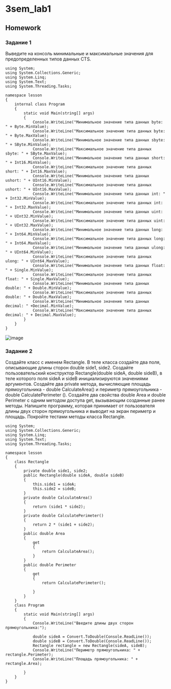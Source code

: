 # 3sem_lab1
## Homework
### Задание 1
Выведите на консоль минимальные и максимальные значения для предопределенных типов данных CTS.


```
using System;
using System.Collections.Generic;
using System.Linq;
using System.Text;
using System.Threading.Tasks;

namespace lesson
{
    internal class Program
    {
        static void Main(string[] args)
        {
            Console.WriteLine("Минимальное значение типа данных byte: " + Byte.MinValue);
            Console.WriteLine("Максимальное значение типа данных byte: " + Byte.MaxValue);
            Console.WriteLine("Минимальное значение типа данных sbyte: " + SByte.MinValue);
            Console.WriteLine("Максимальное значение типа данных sbyte: " + SByte.MaxValue);
            Console.WriteLine("Минимальное значение типа данных short: " + Int16.MinValue);
            Console.WriteLine("Максимальное значение типа данных short: " + Int16.MaxValue);
            Console.WriteLine("Минимальное значение типа данных ushort: " + UInt16.MinValue);
            Console.WriteLine("Максимальное значение типа данных ushort: " + UInt16.MaxValue);
            Console.WriteLine("Минимальное значение типа данных int: " + Int32.MinValue);
            Console.WriteLine("Максимальное значение типа данных int: " + Int32.MaxValue);
            Console.WriteLine("Минимальное значение типа данных uint: " + UInt32.MinValue);
            Console.WriteLine("Максимальное значение типа данных uint: " + UInt32.MaxValue);
            Console.WriteLine("Минимальное значение типа данных long: " + Int64.MinValue);
            Console.WriteLine("Максимальное значение типа данных long: " + Int64.MaxValue);
            Console.WriteLine("Минимальное значение типа данных ulong: " + UInt64.MinValue);
            Console.WriteLine("Максимальное значение типа данных ulong: " + UInt64.MaxValue);
            Console.WriteLine("Минимальное значение типа данных float: " + Single.MinValue);
            Console.WriteLine("Максимальное значение типа данных float: " + Single.MaxValue);
            Console.WriteLine("Минимальное значение типа данных double: " + Double.MinValue);
            Console.WriteLine("Максимальное значение типа данных double: " + Double.MaxValue);
            Console.WriteLine("Минимальное значение типа данных decimal: " +Decimal.MinValue);
            Console.WriteLine("Максимальное значение типа данных decimal: " + Decimal.MaxValue);
        }
    }
}
```

![image](https://github.com/lepeha81/2lab/blob/main/13.PNG)

### Задание 2
Создайте класс с именем Rectangle.
В теле класса создайте два поля, описывающие длины сторон double side1, side2.
Создайте пользовательский конструктор Rectangle(double sideA, double sideB), в теле которого поля sideA и sideB инициализируются значениями аргументов.
Создайте два private метода, вычисляющие площадь прямоугольника - double CalculateArea() и периметр прямоугольника - double CalculatePerimeter ().
Создайте два свойства double Area и double Perimeter с одним методом доступа get, вызывающим созданные ранее методы.
Напишите программу, которая принимает от пользователя длины двух сторон прямоугольника и выводит на экран периметр и площадь. Покройте тестами методы класса Rectangle.
```
using System;
using System.Collections.Generic;
using System.Linq;
using System.Text;
using System.Threading.Tasks;

namespace lesson
{
    class Rectangle
    {
        private double side1, side2;
        public Rectangle(double sideA, double sideB)
        {
            this.side1 = sideA;
            this.side2 = sideB;
        }
        private double CalculateArea()
        {
            return (side1 * side2);
        }
        private double CalculatePerimeter()
        {
            return 2 * (side1 + side2);
        }
        public double Area
        {
            get
            {
                return CalculateArea();
            }
        }
        public double Perimeter
        {
            get
            {
                return CalculatePerimeter();

            }
        }
    }
    class Program
    {
        static void Main(string[] args)
        {
            Console.WriteLine("Введите длины двух сторон прямоугольника:");

            double sideA = Convert.ToDouble(Console.ReadLine());
            double sideB = Convert.ToDouble(Console.ReadLine());
            Rectangle rectangle = new Rectangle(sideA, sideB);
            Console.WriteLine("Периметр прямоугольника: " + rectangle.Perimeter);
            Console.WriteLine("Площадь прямоугольника: " + rectangle.Area);

        }
    }
}
```

